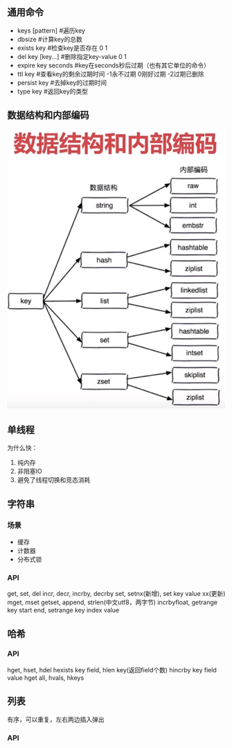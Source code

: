 ## 通用命令
- keys [pattern] #遍历key
- dbsize #计算key的总数
- exists key #检查key是否存在 0 1
- del key [key...] #删除指定key-value 0 1
- expire key seconds #key在seconds秒后过期（也有其它单位的命令）
- ttl key #查看key的剩余过期时间 -1永不过期 0刚好过期 -2过期已删除
- persist key #去掉key的过期时间
- type key #返回key的类型

## 数据结构和内部编码
![title](https://raw.githubusercontent.com/Elingering/note-images/master/gitnote/2020/03/26/Snipaste_2020-03-26_17-22-15-1585214568363.png)


## 单线程
为什么快：
1. 纯内存
2. 非阻塞IO
3. 避免了线程切换和竞态消耗

## 字符串
### 场景
- 缓存
- 计数器
- 分布式锁

### API
get, set, del
incr, decr, incrby, decrby
set, setnx(新增), set key value xx(更新)
mget, mset
getset, append, strlen(中文utf8，两字节)
incrbyfloat, getrange key start end, setrange key index value

## 哈希
### API
hget, hset, hdel
hexists key field, hlen key(返回field个数)
hincrby key field value
hget all, hvals, hkeys

## 列表
有序，可以重复，左右两边插入弹出
### API


